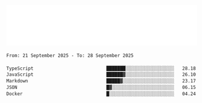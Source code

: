 [![](./hello.svg)](https://blog.yrobot.top?ref=github-yrobot)

<!--START_SECTION:waka-->

```txt
From: 21 September 2025 - To: 28 September 2025

TypeScript                           ███████░░░░░░░░░░░░░░░░░░   28.18 %
JavaScript                           ██████▓░░░░░░░░░░░░░░░░░░   26.10 %
Markdown                             █████▓░░░░░░░░░░░░░░░░░░░   23.17 %
JSON                                 █▓░░░░░░░░░░░░░░░░░░░░░░░   06.15 %
Docker                               █░░░░░░░░░░░░░░░░░░░░░░░░   04.24 %
```

<!--END_SECTION:waka-->
